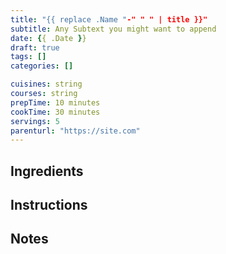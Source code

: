```yaml
---
title: "{{ replace .Name "-" " " | title }}"
subtitle: Any Subtext you might want to append
date: {{ .Date }}
draft: true
tags: []
categories: []

cuisines: string
courses: string
prepTime: 10 minutes
cookTime: 30 minutes
servings: 5
parenturl: "https://site.com"
---
```


## Ingredients

## Instructions

## Notes

